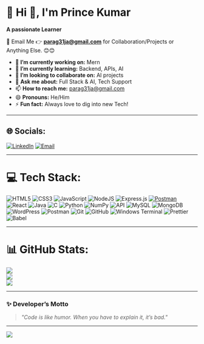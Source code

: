 # 💫 Hi 👋, I'm Prince Kumar
**A passionate Learner**

📧 Email Me 👉 **parag31ja@gmail.com** for Collaboration/Projects or Anything Else. 😊😊

- 🔭 **I’m currently working on:** Mern
- 🌱 **I’m currently learning:** Backend, APIs, AI 
- 👯 **I’m looking to collaborate on:** AI projects  
- 💬 **Ask me about:** Full Stack & AI, Tech Support  
- 📫 **How to reach me:** parag31ja@gmail.com  
- 😄 **Pronouns:** He/Him  
- ⚡ **Fun fact:** Always love to dig into new Tech!  

---

## 🌐 Socials:
[![LinkedIn](https://img.shields.io/badge/LinkedIn-%230077B5.svg?logo=linkedin&logoColor=white)](https://linkedin.com/in/princekumar3111) 
[![Email](https://img.shields.io/badge/Email-D14836?logo=gmail&logoColor=white)](mailto:parag31ja@gmail.com)  

---

# 💻 Tech Stack:
![HTML5](https://img.shields.io/badge/html5-%23E34F26.svg?style=for-the-badge&logo=html5&logoColor=white) 
![CSS3](https://img.shields.io/badge/css3-%231572B6.svg?style=for-the-badge&logo=css3&logoColor=white) 
![JavaScript](https://img.shields.io/badge/javascript-%23323330.svg?style=for-the-badge&logo=javascript&logoColor=%23F7DF1E) 
![NodeJS](https://img.shields.io/badge/node.js-6DA55F?style=for-the-badge&logo=node.js&logoColor=white) 
![Express.js](https://img.shields.io/badge/express.js-%23404d59.svg?style=for-the-badge&logo=express&logoColor=%2361DAFB) 
[![Postman](https://img.shields.io/badge/Postman-FF6C37?style=for-the-badge&logo=postman&logoColor=white)](https://www.postman.com/) 
![React](https://img.shields.io/badge/react-%2320232a.svg?style=for-the-badge&logo=react&logoColor=%2361DAFB) 
![Java](https://img.shields.io/badge/java-%23ED8B00.svg?style=for-the-badge&logo=openjdk&logoColor=white) 
![C](https://img.shields.io/badge/c-%2300599C.svg?style=for-the-badge&logo=c&logoColor=white) 
![Python](https://img.shields.io/badge/python-3670A0?style=for-the-badge&logo=python&logoColor=ffdd54) 
![NumPy](https://img.shields.io/badge/numpy-%23013243.svg?style=for-the-badge&logo=numpy&logoColor=white) 
![API](https://img.shields.io/badge/API-%23000000.svg?style=for-the-badge&logo=fastapi&logoColor=white) 
![MySQL](https://img.shields.io/badge/mysql-4479A1.svg?style=for-the-badge&logo=mysql&logoColor=white) 
![MongoDB](https://img.shields.io/badge/MongoDB-%234ea94b.svg?style=for-the-badge&logo=mongodb&logoColor=white) 
![WordPress](https://img.shields.io/badge/WordPress-%23117AC9.svg?style=for-the-badge&logo=WordPress&logoColor=white) 
![Postman](https://img.shields.io/badge/Postman-FF6C37?style=for-the-badge&logo=postman&logoColor=white) 
![Git](https://img.shields.io/badge/git-%23F05033.svg?style=for-the-badge&logo=git&logoColor=white) 
![GitHub](https://img.shields.io/badge/github-%23121011.svg?style=for-the-badge&logo=github&logoColor=white) 
![Windows Terminal](https://img.shields.io/badge/Windows%20Terminal-%234D4D4D.svg?style=for-the-badge&logo=windows-terminal&logoColor=white) 
![Prettier](https://img.shields.io/badge/prettier-%23F7B93E.svg?style=for-the-badge&logo=prettier&logoColor=black) 
![Babel](https://img.shields.io/badge/Babel-F9DC3e?style=for-the-badge&logo=babel&logoColor=black) 

---

# 📊 GitHub Stats:
![](https://github-readme-stats.vercel.app/api?username=AnakinCodeWalker&theme=dark&show_icons=true&count_private=true&hide_border=false)<br/>
![](https://streak-stats.demolab.com?user=AnakinCodeWalker&theme=dark&hide_border=false)<br/>
![](https://github-readme-stats.vercel.app/api/top-langs/?username=AnakinCodeWalker&theme=dark&layout=compact&hide_border=false)

---

### ✨ Developer’s Motto
> *"Code is like humor. When you have to explain it, it’s bad."*  

---

[![](https://visitcount.itsvg.in/api?id=AnakinCodeWalker&icon=0&color=0)](https://visitcount.itsvg.in)

<!-- Proudly created with GPRM ( https://gprm.itsvg.in ) -->
